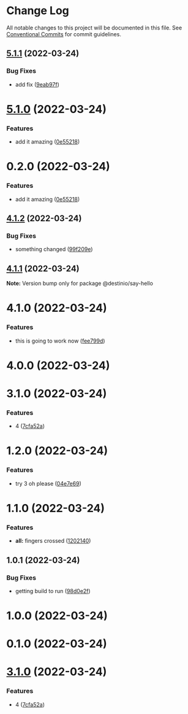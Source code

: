 # Change Log

All notable changes to this project will be documented in this file.
See [Conventional Commits](https://conventionalcommits.org) for commit guidelines.

## [5.1.1](https://github.com/destinio/destin/compare/v5.1.0...v5.1.1) (2022-03-24)


### Bug Fixes

* add fix ([9eab97f](https://github.com/destinio/destin/commit/9eab97fb273874fa59f4c37897a4be91e1d085cc))





# [5.1.0](https://github.com/destinio/destin/compare/v4.0.0...v5.1.0) (2022-03-24)


### Features

* add it amazing ([0e55218](https://github.com/destinio/destin/commit/0e5521895ed6febb70bdc3a2ba8089ae4bdcee42))





# 0.2.0 (2022-03-24)


### Features

* add it amazing ([0e55218](https://github.com/destinio/destin/commit/0e5521895ed6febb70bdc3a2ba8089ae4bdcee42))





## [4.1.2](https://github.com/destinio/destin/compare/@destinio/say-hello@4.1.1...@destinio/say-hello@4.1.2) (2022-03-24)


### Bug Fixes

* something changed ([99f209e](https://github.com/destinio/destin/commit/99f209e06f6655662e2715be3aa474829498c591))





## [4.1.1](https://github.com/destinio/destin/compare/@destinio/say-hello@4.1.0...@destinio/say-hello@4.1.1) (2022-03-24)

**Note:** Version bump only for package @destinio/say-hello





# 4.1.0 (2022-03-24)


### Features

* this is going to work now ([fee799d](https://github.com/destinio/destin/commit/fee799d61fe47f06086956eea897daa1d54c0473))



# 4.0.0 (2022-03-24)



# 3.1.0 (2022-03-24)


### Features

* 4 ([7cfa52a](https://github.com/destinio/destin/commit/7cfa52a88d09d908cd4ac1086509ab6ae9b02e6b))



# 1.2.0 (2022-03-24)


### Features

* try 3 oh please ([04e7e69](https://github.com/destinio/destin/commit/04e7e691f3edb5bb0af4b547886a2833e5ba74f4))



# 1.1.0 (2022-03-24)


### Features

* **all:** fingers crossed ([1202140](https://github.com/destinio/destin/commit/120214054b6c13b3ac8f622ee38e1d457a04efd1))



## 1.0.1 (2022-03-24)


### Bug Fixes

* getting build to run ([98d0e2f](https://github.com/destinio/destin/commit/98d0e2f346d70a7ce8a32491d2d6b6fba783b0c6))



# 1.0.0 (2022-03-24)



# 0.1.0 (2022-03-24)





# [3.1.0](https://github.com/destinio/destin/compare/v1.2.0...v3.1.0) (2022-03-24)


### Features

* 4 ([7cfa52a](https://github.com/destinio/destin/commit/7cfa52a88d09d908cd4ac1086509ab6ae9b02e6b))
